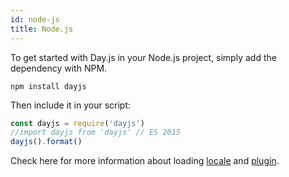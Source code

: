 ```yaml
---
id: node-js
title: Node.js
---
```


To get started with Day.js in your Node.js project, simply add the dependency with NPM.

```console
npm install dayjs
```

Then include it in your script:

```js
const dayjs = require('dayjs')
//import dayjs from 'dayjs' // ES 2015
dayjs().format()
```

Check here for more information about loading [locale](../i18n/loading-into-nodejs) and [plugin](../plugin/loading-into-nodejs).
